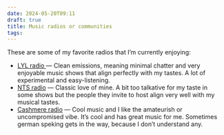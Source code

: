 ```yaml
---
date: 2024-05-20T09:11
draft: true
title: Music radios or communities
tags:
---
```


These are some of my favorite radios that I’m currently enjoying:

- [LYL radio ](http://www.lyl.live/) — Clean emissions, meaning minimal chatter and very enjoyable music shows that align perfectly with my tastes. A lot of experimental and easy-listening.
- [NTS radio](https://www.nts.live/) — Classic love of mine. A bit too talkative for my taste in some shows but the people they invite to host align very well with my musical tastes.
- [Cashmere radio](https://cashmereradio.com/) — Cool music and I like the amateurish or uncompromised vibe. It’s cool and has great music for me. Sometimes german speking gets in the way, because I don’t understand any.